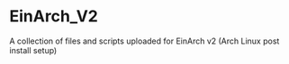 # EinArch_V2
A collection of files and scripts uploaded for EinArch v2 (Arch Linux post install setup)
